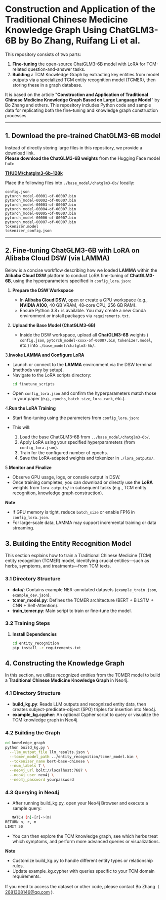 # Construction and Application of the Traditional Chinese Medicine Knowledge Graph Using ChatGLM3-6B by Bo Zhang, Ruifang Li et al.

This repository consists of two parts:
1. **Fine-tuning** the open-source ChatGLM3-6B model with LoRA for TCM-related question-and-answer tasks.  
2. **Building** a TCM Knowledge Graph by extracting key entities  from model outputs via a specialized TCM entity recognition model (TCMER), then storing these in a graph database.

It is based on the article "**Construction and Application of Traditional Chinese Medicine Knowledge Graph Based on Large Language Model**" by Bo Zhang and others. This repository includes Python code and sample data for replicating both the fine-tuning and knowledge graph construction processes.

---

## 1. Download the pre-trained ChatGLM3-6B model

Instead of directly storing large files in this repository, we provide a download link.  
**Please download the ChatGLM3-6B weights** from the Hugging Face model hub:

[**THUDM/chatglm3-6b-128k**](https://huggingface.co/THUDM/chatglm3-6b-128k)

Place the following files into `./base_model/chatglm3-6b/` locally:

```
config.json
pytorch_model-00001-of-00007.bin
pytorch_model-00002-of-00007.bin
pytorch_model-00003-of-00007.bin
pytorch_model-00004-of-00007.bin
pytorch_model-00005-of-00007.bin
pytorch_model-00006-of-00007.bin
pytorch_model-00007-of-00007.bin
tokenizer.model
tokenizer_config.json
```
---

## 2. Fine-tuning ChatGLM3-6B with LoRA on Alibaba Cloud DSW (via LAMMA)

Below is a concise workflow describing how we loaded **LAMMA** within the **Alibaba Cloud DSW** platform to conduct LoRA fine-tuning of **ChatGLM3-6B**, using the hyperparameters specified in `config_lora.json`:

1. **Prepare the DSW Workspace**  
   - In **Alibaba Cloud DSW**, open or create a GPU workspace (e.g., **NVIDIA A100**, 40 GB VRAM, 48-core CPU, 256 GB RAM).  
   - Ensure Python 3.8+ is available. You may create a new Conda environment or install packages via `requirements.txt`.

2. **Upload the Base Model (ChatGLM3-6B)**  
   - Inside the DSW workspace, upload all **ChatGLM3-6B** weights ( `config.json`, `pytorch_model-xxxx-of-00007.bin`, `tokenizer.model`, etc.) into `./base_model/chatglm3-6b/`.


3.**Invoke LAMMA and Configure LoRA**  
   - Launch or connect to the **LAMMA** environment via the DSW terminal (methods vary by setup).  
   - Navigate to the LoRA scripts directory:
     ```bash
     cd finetune_scripts
     ```
   - Open `config_lora.json` and confirm the hyperparameters match those in your paper (e.g., `epochs`, `batch_size`, `lora_rank`, etc.).

4.**Run the LoRA Training**  
   - Start fine-tuning using the parameters from `config_lora.json`:
     
   - This will:
     1. Load the base ChatGLM3-6B from `../base_model/chatglm3-6b/`.
     2. Apply LoRA using your specified hyperparameters (from `config_lora.json`).
     3. Train for the configured number of epochs.
     4. Save the LoRA-adapted weights and tokenizer in `./lora_outputs/`.

5.**Monitor and Finalize**  
   - Observe GPU usage, logs, or console output in DSW.  
   - Once training completes, you can download or directly use the **LoRA** weights from `lora_outputs/` in subsequent tasks (e.g., TCM entity recognition, knowledge graph construction).

**Note**  
- If GPU memory is tight, reduce `batch_size` or enable FP16 in `config_lora.json`.  
- For large-scale data, LAMMA may support incremental training or data streaming.  
## 3. Building the Entity Recognition Model

This section explains how to train a Traditional Chinese Medicine (TCM) entity recognition (TCMER) model, identifying crucial entities—such as herbs, symptoms, and treatments—from TCM texts.

### 3.1 Directory Structure

- **data/**: Contains example NER-annotated datasets (`example_train.json`, `example_dev.json`).  
- **tcmer_model.py**: Defines the TCMER architecture (BERT + BiLSTM + CNN + Self-Attention).  
- **train_tcmer.py**: Main script to train or fine-tune the model.

### 3.2 Training Steps

1. **Install Dependencies**  
   ```bash
   cd entity_recognition
   pip install -r requirements.txt
## 4. Constructing the Knowledge Graph

In this section, we utilize recognized entities from the TCMER model to build a **Traditional Chinese Medicine Knowledge Graph** in Neo4j.

### 4.1 Directory Structure

- **build_kg.py**: Reads LLM outputs and recognized entity data, then creates subject-predicate-object (SPO) triples for insertion into Neo4j.  
- **example_kg.cypher**: An optional Cypher script to query or visualize the TCM knowledge graph in Neo4j.

### 4.2 Building the Graph

```bash
cd knowledge_graph
python build_kg.py \
  --llm_output_file llm_results.json \
  --tcmer_model_path ../entity_recognition/tcmer_model.bin \
  --tokenizer_name bert-base-chinese \
  --num_labels 7 \
  --neo4j_url bolt://localhost:7687 \
  --neo4j_user neo4j \
  --neo4j_password yourpassword
  ```
### 4.3  Querying in Neo4j

- After running build_kg.py, open your Neo4j Browser and execute a sample query:
```bash
   MATCH (n)-[r]->(m)
RETURN n, r, m
LIMIT 50
   ```
- You can then explore the TCM knowledge graph, see which herbs treat which symptoms, and perform more advanced queries or visualizations.

**Note**
- Customize build_kg.py to handle different entity types or relationship rules.  
- Update example_kg.cypher with queries specific to your TCM domain requirements.

If you need to access the dataset or other code, please contact Bo Zhang（ 2681308146@qq.com ).
